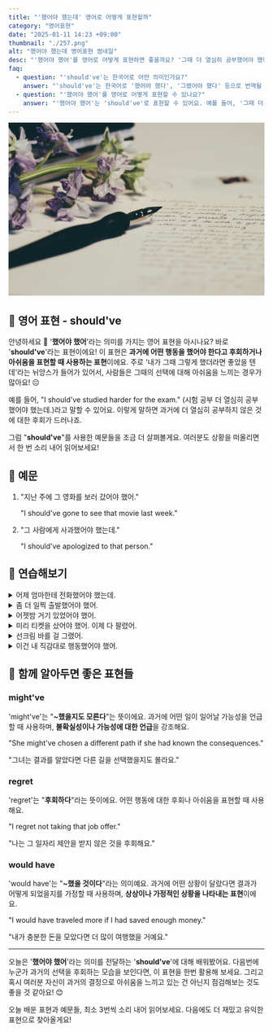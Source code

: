 ```yaml
---
title: "'했어야 했는데' 영어로 어떻게 표현할까"
category: "영어표현"
date: "2025-01-11 14:23 +09:00"
thumbnail: "./257.png"
alt: "했어야 했는데 영어표현 썸네일"
desc: "'했어야 했어'를 영어로 어떻게 표현하면 좋을까요? '그때 더 열심히 공부했어야 했어', '너는 그 사람에게 사과했어야 했어' 등을 영어로 표현하는 법을 배워봅시다. 다양한 예문을 통해서 연습하고 본인의 표현으로 만들어 보세요."
faq:
  - question: "'should've'는 한국어로 어떤 의미인가요?"
    answer: "'should've'는 한국어로 '했어야 했다', '그랬어야 했다' 등으로 번역될 수 있어요. 과거에 어떤 행동이나 결정을 하지 않은 것에 대한 후회나 아쉬움을 표현할 때 사용해요."
  - question: "'했어야 했어'를 영어로 어떻게 표현할 수 있나요?"
    answer: "'했어야 했어'는 'should've'로 표현할 수 있어요. 예를 들어, '그때 더 열심히 공부했어야 했어'는 'I should've studied harder back then'으로 말할 수 있어요."
---
```


![보라색 꽃과 종이, 펜](./257-1.jpg)

## 🌟 영어 표현 - should've

안녕하세요 👋 '**했어야 했어**'라는 의미를 가지는 영어 표현을 아시나요? 바로 '**should've**'라는 표현이에요! 이 표현은 **과거에 어떤 행동을 했어야 한다고 후회하거나 아쉬움을 표현할 때 사용하는 표현**이에요. 주로 '내가 그때 그렇게 했더라면 좋았을 텐데'라는 뉘앙스가 들어가 있어서, 사람들은 그때의 선택에 대해 아쉬움을 느끼는 경우가 많아요! 😔

예를 들어, "I should've studied harder for the exam." (시험 공부 더 열심히 공부했어야 했는데.)라고 말할 수 있어요. 이렇게 말하면 과거에 더 열심히 공부하지 않은 것에 대한 후회가 드러나죠.

<ins class="adsbygoogle"
     style="display:block"
     data-ad-client="ca-pub-1465612013356152"
     data-ad-slot="2106896038"
     data-ad-format="auto"
     data-full-width-responsive="true"></ins>

<script>
     (adsbygoogle = window.adsbygoogle || []).push({});
</script>

그럼 "**should've**"를 사용한 예문들을 조금 더 살펴볼게요. 여러분도 상황을 떠올리면서 한 번 소리 내어 읽어보세요!

## 📖 예문

1. "지난 주에 그 영화를 보러 갔어야 했어."

   "I should've gone to see that movie last week."

2. "그 사람에게 사과했어야 했는데."

   "I should've apologized to that person."

## 💬 연습해보기

<details>
<summary>어제 엄마한테 전화했어야 했는데.</summary>
<span>I should've called my mom yesterday.</span>
</details>

<details>
<summary>좀 더 일찍 출발했어야 했어.</summary>
<span>We should've left earlier.</span>
</details>

<details>
<summary>어젯밤 거기 있었어야 했어.</summary>
<span>You should've been there last night.</span>
</details>

<details>
<summary>미리 티켓을 샀어야 했어. 이제 다 팔렸어.</summary>
<span>We should've gotten tickets in advance. Now it's sold out.</span>
</details>

<details>
<summary>선크림 바를 걸 그랬어.</summary>
<span>I should've worn sunscreen.</span>
</details>

<details>
<summary>이건 내 직감대로 행동했어야 했어.</summary>
<span>I should've <a href="/blog/vocab-1/021.go-with/">gone with</a> my <a href="/blog/in-english/235.gut-feeling/">gut feeling</a> about this one.</span>
</details>

## 🤝 함께 알아두면 좋은 표현들

### might've

'might've'는 "**~했을지도 모른다**"는 뜻이에요. 과거에 어떤 일이 일어날 가능성을 언급할 때 사용하며, **불확실성이나 가능성에 대한 언급**을 강조해요.

"She might've chosen a different path if she had known the consequences."

"그녀는 결과를 알았다면 다른 길을 선택했을지도 몰라요."

### regret

'regret'는 "**후회하다**"라는 뜻이에요. 어떤 행동에 대한 후회나 아쉬움을 표현할 때 사용해요.

"I regret not taking that job offer."

"나는 그 일자리 제안을 받지 않은 것을 후회해요."

### would have

'would have'는 "**~했을 것이다**"라는 의미예요. 과거에 어떤 상황이 달랐다면 결과가 어떻게 되었을지를 가정할 때 사용하며, **상상이나 가정적인 상황을 나타내는 표현**이에요.

"I would have traveled more if I had saved enough money."

"내가 충분한 돈을 모았다면 더 많이 여행했을 거예요."

---

오늘은 '**했어야 했어**'라는 의미를 전달하는 '**should've**'에 대해 배워봤어요. 다음번에 누군가 과거의 선택을 후회하는 모습을 보인다면, 이 표현을 한번 활용해 보세요. 그리고 혹시 여러분 자신이 과거의 결정으로 아쉬움을 느끼고 있는 건 아닌지 점검해보는 것도 좋을 것 같아요! 😊

오늘 배운 표현과 예문들, 최소 3번씩 소리 내어 읽어보세요. 다음에도 더 재밌고 유익한 표현으로 찾아올게요!
